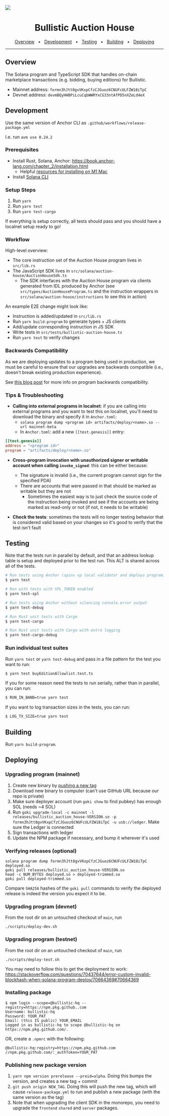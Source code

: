 ![](banner.jpeg)

<div align="center">
  <h1>Bullistic Auction House</h1>
  <a href="#overview">Overview</a>
  <span>&nbsp;&nbsp;•&nbsp;&nbsp;</span>
  <a href="#development">Development</a>
  <span>&nbsp;&nbsp;•&nbsp;&nbsp;</span>
  <a href="#testing">Testing</a>
  <span>&nbsp;&nbsp;•&nbsp;&nbsp;</span>
  <a href="#building">Building</a>
  <span>&nbsp;&nbsp;•&nbsp;&nbsp;</span>
  <a href="#deploying">Deploying</a>
  <br />
  <hr />
</div>

## Overview

The Solana program and TypeScript SDK that handles on-chain marketplace transactions (e.g. bidding, buying editions) for Bullistic.

- Mainnet address: `formn3hJtt8gvVKxpCfzCJGuoz6CNUFcULFZW18iTpC`
- Devnet address: `devmBQyHHBPiLcuCqbWWRYxCG33ntAfPD5nXZeLd4eX`

## Development

Use the same version of Anchor CLI as `.github/workflows/release-package.yml`

I.e. run `avm use 0.24.2`

### Prerequisites

- Install Rust, Solana, Anchor: https://book.anchor-lang.com/chapter_2/installation.html
  - Helpful [resources for installing on M1 Mac](https://twitter.com/friedbrioche/status/1494075962874499075)
- Install [Solana CLI](https://docs.solana.com/cli/install-solana-cli-tools#use-solanas-install-tool)

### Setup Steps

1. Run `yarn`
2. Run `yarn test`
3. Run `yarn test-cargo`

If everything is setup correctly, all tests should pass and you should have a localnet setup ready to go!

### Workflow

High-level overview:

- The core instruction set of the Auction House program lives in `src/lib.rs`
- The JavaScript SDK lives in `src/solana/auction-house/AuctionHouseSdk.ts`
  - The SDK interfaces with the Auction House program via clients generated from IDL produced by Anchor (see `src/types/AuctionHouseProgram.ts` and the instruction wrappers in `src/solana/auction-house/instructions` to see this in action)

An example E2E change might look like:

- Instruction is added/updated in `src/lib.rs`
- Run `yarn build-program` to generate types + JS clients
- Add/update corresponding instruction in JS SDK
- Write tests in `src/tests/bullistic-auction-house.ts`
- Run `yarn test` to verify changes

### Backwards Compatibility

As we are deploying updates to a program being used in production, we must be careful to ensure that our upgrades are backwards compatible (i.e., doesn't break existing production experience).

See [this blog post](https://bullistic.medium.com/how-to-make-backwards-compatible-changes-to-a-solana-program-45015dd8ff82) for more info on program backwards compatibility.

### Tips & Troubleshooting

- **Calling into external programs in localnet**: if you are calling into external programs and you want to test this on localnet, you'll need to download the binary and specify it in `Anchor.toml`:
  - `solana program dump <program id> artifacts/deploy/<name>.so --url mainnet-beta`
  - In `Anchor.toml`: add a new `[[test.genesis]]` entry:

```toml
[[test.genesis]]
address = "<program id>"
program = "artifacts/deploy/<name>.so"
```

- **Cross-program invocation with unauthorized signer or writable account when calling `invoke_signed`**: this can be either because:

  - The signature is invalid (i.e., the current program cannot sign for the specified PDA)
  - There are accounts that were passed in that should be marked as writable but they are not
    - Sometimes the easiest way is to just check the source code of the instruction being invoked and see if the accounts are being marked as read-only or not (if not, it needs to be writable)

- **Check the tests**: sometimes the tests will no longer testing behavior that is considered valid based on your changes so it's good to verify that the test isn't fault

## Testing

Note that the tests run in parallel by default, and that an address lookup table is setup and deployed
prior to the test run. This ALT is shared across all of the tests.

```bash
# Run tests using Anchor (spins up local validator and deploys program)
$ yarn test

# Run with tests with SPL_TOKEN enabled
$ yarn test-spl

# Run tests using Anchor without silencing console.error output
$ yarn test-debug

# Run Rust unit tests with Cargo
$ yarn test-cargo

# Run Rust unit tests with Cargo with extra logging
$ yarn test-cargo-debug
```

### Run individual test suites

Run `yarn test` or `yarn test-debug` and pass in a file pattern for the test you want to run:

```sh
$ yarn test buyEditionAllowlist.test.ts
```

If you for some reason need the tests to run serially, rather than in parallel, you can run:

```sh
$ RUN_IN_BAND=true yarn test
```

If you want to log transaction sizes in the tests, you can run:

```sh
$ LOG_TX_SIZE=true yarn test
```

## Building

Run `yarn build-program`.

## Deploying

### Upgrading program (mainnet)

1. Create new binary by [pushing a new tag](#publishing-new-package-version)
2. Download new binary to computer (can't use GitHub URL because our repo is private)
3. Make sure deployer account (run `goki show` to find pubkey) has enough SOL (needs ~4 SOL)
4. Run `goki upgrade-local -c mainnet -l releases/bullistic_auction_house-VERSION.so -p formn3hJtt8gvVKxpCfzCJGuoz6CNUFcULFZW18iTpC -u usb://ledger`. Make sure the Ledger is connected
5. Sign transactions with ledger
6. Update the NPM package if necessary, and bump it wherever it's used

### Verifying releases (optional)

```
solana program dump formn3hJtt8gvVKxpCfzCJGuoz6CNUFcULFZW18iTpC deployed.so
goki pull releases/bullistic_auction_house-VERSION.so
head -c NUM_BYTES deployed.so > deployed-trimmed.so
goki pull deployed-trimmed.so
```

Compare `SHA256` hashes of the `goki pull` commands to verify the deployed release is indeed the version you expect it to be.

### Upgrading program (devnet)

From the root dir on an untouched checkout of `main`, run

```
./scripts/deploy-dev.sh
```

### Upgrading program (testnet)

From the root dir on an untouched checkout of `main`, run

```
./scripts/deploy-test.sh
```

You may need to follow this to get the deployment to work: https://stackoverflow.com/questions/70437644/error-custom-invalid-blockhash-when-solana-program-deploy/70664369#70664369

### Installing package

```
$ npm login --scope=@bullistic-hq --registry=https://npm.pkg.github..com
Username: bullistic-hq
Password: YOUR_PAT
Email: (this IS public) YOUR_EMAIL
Logged in as bullistic-hq to scope @bullistic-hq on https://npm.pkg.github.com/.
```

OR, create a `.npmrc` with the following:

```
@bullistic-hq:registry=https://npm.pkg.github.com
//npm.pkg.github.com/:_authToken=YOUR_PAT
```

### Publishing new package version

1. `yarn npm version prerelease --preid=alpha`. Doing this bumps the version, and creates a new tag + commit
2. `git push origin NEW_TAG`. Doing this will push the new tag, which will cause `release-package.yml` to run and publish a new package (with the same version as the tag)
3. Note that when upgrading the client SDK in the monorepo, you need to upgrade the `frontend` `shared` and `server` packages.
